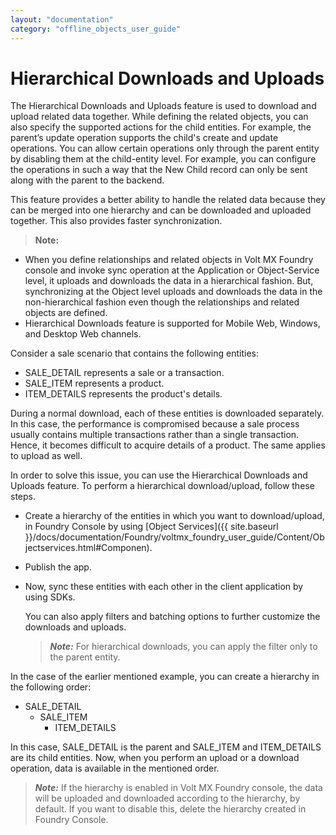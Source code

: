 ```yaml
---
layout: "documentation"
category: "offline_objects_user_guide"
---
```


Hierarchical Downloads and Uploads
==================================

The Hierarchical Downloads and Uploads feature is used to download and upload related data together. While defining the related objects, you can also specify the supported actions for the child entities. For example, the parent’s update operation supports the child's create and update operations. You can allow certain operations only through the parent entity by disabling them at the child-entity level. For example, you can configure the operations in such a way that the New Child record can only be sent along with the parent to the backend.

This feature provides a better ability to handle the related data because they can be merged into one hierarchy and can be downloaded and uploaded together. This also provides faster synchronization.

> **Note:**  
*   When you define relationships and related objects in Volt MX Foundry console and invoke sync operation at the Application or Object-Service level, it uploads and downloads the data in a hierarchical fashion. But, synchronizing at the Object level uploads and downloads the data in the non-hierarchical fashion even though the relationships and related objects are defined.  
*   Hierarchical Downloads feature is supported for Mobile Web, Windows, and Desktop Web channels.  

Consider a sale scenario that contains the following entities:

*   SALE\_DETAIL represents a sale or a transaction.
*   SALE\_ITEM represents a product.
*   ITEM\_DETAILS represents the product's details.

During a normal download, each of these entities is downloaded separately. In this case, the performance is compromised because a sale process usually contains multiple transactions rather than a single transaction. Hence, it becomes difficult to acquire details of a product. The same applies to upload as well.

In order to solve this issue, you can use the Hierarchical Downloads and Uploads feature. To perform a hierarchical download/upload, follow these steps.

*   Create a hierarchy of the entities in which you want to download/upload, in Foundry Console by using [Object Services]({{ site.baseurl }}/docs/documentation/Foundry/voltmx_foundry_user_guide/Content/Objectservices.html#Componen).
*   Publish the app.
*   Now, sync these entities with each other in the client application by using SDKs.
    
    You can also apply filters and batching options to further customize the downloads and uploads.
    
    > **_Note:_** For hierarchical downloads, you can apply the filter only to the parent entity.
    

In the case of the earlier mentioned example, you can create a hierarchy in the following order:

*   SALE\_DETAIL
    *   SALE\_ITEM
        *   ITEM\_DETAILS

In this case, SALE\_DETAIL is the parent and SALE\_ITEM and ITEM\_DETAILS are its child entities. Now, when you perform an upload or a download operation, data is available in the mentioned order.

> **_Note:_** If the hierarchy is enabled in Volt MX Foundry console, the data will be uploaded and downloaded according to the hierarchy, by default. If you want to disable this, delete the hierarchy created in Foundry Console.
